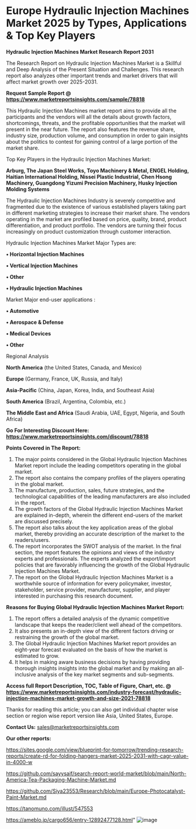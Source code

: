 # Europe Hydraulic Injection Machines Market 2025 by Types, Applications & Top Key Players

<strong>Hydraulic Injection Machines Market Research Report 2031</strong>

The Research Report on Hydraulic Injection Machines Market is a Skillful and Deep Analysis of the Present Situation and Challenges. This research report also analyzes other important trends and market drivers that will affect market growth over 2025-2031.

<strong>Request Sample Report @ <a href=https://www.marketreportsinsights.com/sample/78818>https://www.marketreportsinsights.com/sample/78818</a></strong>

This Hydraulic Injection Machines market report aims to provide all the participants and the vendors will all the details about growth factors, shortcomings, threats, and the profitable opportunities that the market will present in the near future. The report also features the revenue share, industry size, production volume, and consumption in order to gain insights about the politics to contest for gaining control of a large portion of the market share.

Top Key Players in the Hydraulic Injection Machines Market:

<strong>Arburg, The Japan Steel Works, Toyo Machinery & Metal, ENGEL Holding, Haitian International Holding, Nissei Plastic Industrial, Chen Hsong Machinery, Guangdong Yizumi Precision Machinery, Husky Injection Molding Systems</strong>

The Hydraulic Injection Machines Industry is severely competitive and fragmented due to the existence of various established players taking part in different marketing strategies to increase their market share. The vendors operating in the market are profiled based on price, quality, brand, product differentiation, and product portfolio. The vendors are turning their focus increasingly on product customization through customer interaction.

Hydraulic Injection Machines Market Major Types are:

<strong>• Horizontal Injection Machines

• Vertical Injection Machines

• Other

• Hydraulic Injection Machines</strong>

Market Major end-user applications :

<strong>• Automotive

• Aerospace & Defense

• Medical Devices

• Other</strong>

Regional Analysis

</u><strong><b>North America</b></strong> (the United States, Canada, and Mexico)

<strong><b>Europe </b></strong>(Germany, France, UK, Russia, and Italy)

<strong><b>Asia-Pacific</b></strong> (China, Japan, Korea, India, and Southeast Asia)

<strong><b>South America</b></strong> (Brazil, Argentina, Colombia, etc.)

<strong><b>The Middle East and Africa</b></strong> (Saudi Arabia, UAE, Egypt, Nigeria, and South Africa)

<strong>Go For Interesting Discount Here: <a href=https://www.marketreportsinsights.com/discount/78818>https://www.marketreportsinsights.com/discount/78818</a></strong>

<strong>Points Covered in The Report:</strong>
<ol>
  <li>The major points considered in the Global Hydraulic Injection Machines Market report include the leading competitors operating in the global market.</li>
  <li>The report also contains the company profiles of the players operating in the global market.</li>
  <li>The manufacture, production, sales, future strategies, and the technological capabilities of the leading manufacturers are also included in the report.</li>
  <li>The growth factors of the Global Hydraulic Injection Machines Market are explained in-depth, wherein the different end-users of the market are discussed precisely.</li>
  <li>The report also talks about the key application areas of the global market, thereby providing an accurate description of the market to the readers/users.</li>
  <li>The report incorporates the SWOT analysis of the market. In the final section, the report features the opinions and views of the industry experts and professionals. The experts analyzed the export/import policies that are favorably influencing the growth of the Global Hydraulic Injection Machines Market.</li>
  <li>The report on the Global Hydraulic Injection Machines Market is a worthwhile source of information for every policymaker, investor, stakeholder, service provider, manufacturer, supplier, and player interested in purchasing this research document.</li>
</ol>
<strong>Reasons for Buying Global Hydraulic Injection Machines Market Report:</strong>

<ol>
  <li>The report offers a detailed analysis of the dynamic competitive landscape that keeps the reader/client well ahead of the competitors.</li>
  <li>It also presents an in-depth view of the different factors driving or restraining the growth of the global market.</li>
  <li>The Global Hydraulic Injection Machines Market report provides an eight-year forecast evaluated on the basis of how the market is estimated to grow.</li>
  <li>It helps in making aware business decisions by having providing thorough insights insights into the global market and by making an all-inclusive analysis of the key market segments and sub-segments.</li>
</ol>
<strong>Access full Report Description, TOC, Table of Figure, Chart, etc. @ <a href=https://www.marketreportsinsights.com/industry-forecast/hydraulic-injection-machines-market-growth-and-size-2021-78818>https://www.marketreportsinsights.com/industry-forecast/hydraulic-injection-machines-market-growth-and-size-2021-78818</a></strong>


Thanks for reading this article; you can also get individual chapter wise section or region wise report version like Asia, United States, Europe.

<strong>Contact Us:</strong>
sales@marketreportsinsights.com

<strong>Our other reports:</strong>

<a href=https://sites.google.com/view/blueprint-for-tomorrow/trending-research-reports/create-rd-for-folding-hangers-market-2025-2031-with-cagr-value-in-4000-w>https://sites.google.com/view/blueprint-for-tomorrow/trending-research-reports/create-rd-for-folding-hangers-market-2025-2031-with-cagr-value-in-4000-w</a>

<a href=https://github.com/sayysaif/search-report-world-market/blob/main/North-America-Tea-Packaging-Machine-Market.md>https://github.com/sayysaif/search-report-world-market/blob/main/North-America-Tea-Packaging-Machine-Market.md</a>

<a href=https://github.com/Siya23553/Research/blob/main/Europe-Photocatalyst-Paint-Market.md>https://github.com/Siya23553/Research/blob/main/Europe-Photocatalyst-Paint-Market.md</a>

<a href=https://tanomuno.com/illust/547553>https://tanomuno.com/illust/547553</a>

<a href=https://ameblo.jp/cargo656/entry-12892477128.html>https://ameblo.jp/cargo656/entry-12892477128.html</a>"
![image](https://github.com/user-attachments/assets/82e87071-7ca2-47c8-ac31-848fc8c50a9c)
